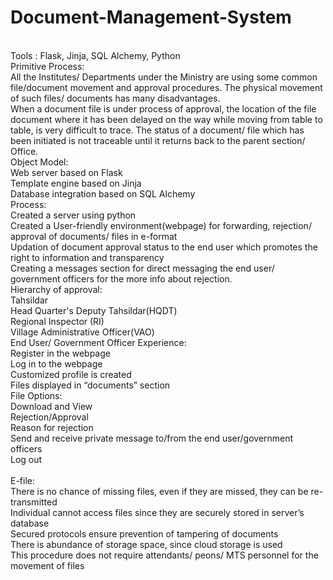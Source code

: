# Document-Management-System
<br/>
Tools : Flask, Jinja, SQL Alchemy, Python
<br/>
Primitive Process:
<br/>			All the Institutes/ Departments under the Ministry are using some common file/document movement and approval procedures. The physical movement of such files/ documents has many disadvantages. 
<br/>			When a document file is under process of approval, the location of the file document where it has been delayed on the way while moving from table to table, is very difficult to trace. The status of a document/ file which has been initiated is not traceable until it returns back to the parent section/ Office.  
<br/>
Object Model: 
<br/>   Web server based on Flask
<br/>   Template engine based on Jinja
<br/>   Database integration based on SQL Alchemy


<br/>
Process: 
<br/> Created a server using python
<br/> Created a User-friendly environment(webpage) for forwarding, rejection/ approval of documents/ files in e-format
<br/> Updation of document approval status to the end user which promotes the right to information and transparency
<br/> Creating a messages section for direct messaging the end user/ government officers for the more info about rejection.

<br/>
Hierarchy of approval:
<br/>   Tahsildar
<br/>   Head Quarter's Deputy Tahsildar(HQDT)
<br/>   Regional Inspector (RI)
<br/>   Village Administrative Officer(VAO)


<br/>
End User/ Government Officer Experience:
 
<br/>Register in the webpage
<br/>Log in to the webpage
<br/>Customized profile is created
<br/>Files displayed in “documents” section
<br/>File Options: 
<br/> Download and View
<br/> Rejection/Approval
<br/> Reason for rejection
<br/>Send and receive private message to/from the end user/government officers
<br/>Log out
<br/>

<br/>
E-file:
<br/>There is no chance of missing files, even if they are missed, they can be re-transmitted
<br/>Individual cannot access files since they are securely stored in server’s database
<br/>Secured protocols ensure prevention of tampering of documents
<br/>There is abundance of storage space, since cloud storage is used
<br/>This procedure does not require attendants/ peons/ MTS personnel for the movement of files

